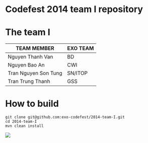 Codefest 2014 team I repository
===========

# The team I

TEAM MEMBER | EXO TEAM
------------ | ------------- 
Nguyen Thanh Van | BD
Nguyen Bao An | CWI
Tran Nguyen Son Tung | SN/ITOP
Tran Trung Thanh | GSS

# How to build

	git clone git@github.com:exo-codefest/2014-team-I.git
	cd 2014-team-I
	mvn clean install

<img src="https://app.box.com/representation/file_version_15946625140/image_2048/1.png?shared_name=ginql8g30t0gg1ju6xhw" />
